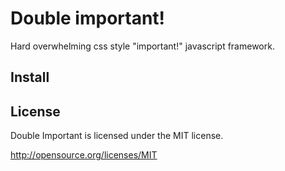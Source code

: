 # Double important!
Hard overwhelming css style "important!" javascript framework.

## Install

## License
Double Important is licensed under the MIT license.

http://opensource.org/licenses/MIT
